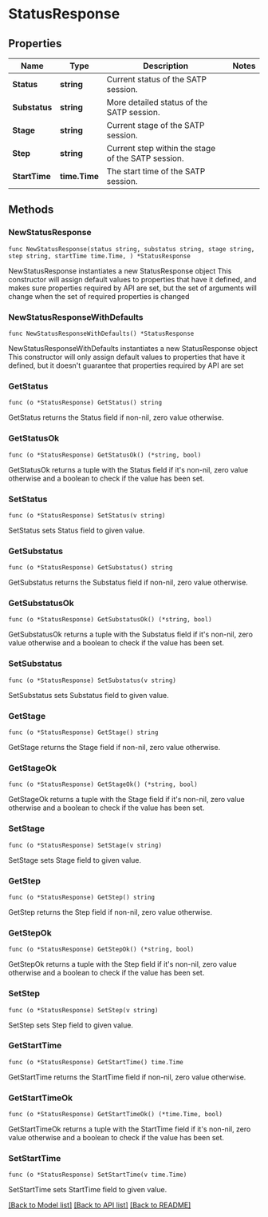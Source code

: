 # StatusResponse

## Properties

Name | Type | Description | Notes
------------ | ------------- | ------------- | -------------
**Status** | **string** | Current status of the SATP session. | 
**Substatus** | **string** | More detailed status of the SATP session. | 
**Stage** | **string** | Current stage of the SATP session. | 
**Step** | **string** | Current step within the stage of the SATP session. | 
**StartTime** | **time.Time** | The start time of the SATP session. | 

## Methods

### NewStatusResponse

`func NewStatusResponse(status string, substatus string, stage string, step string, startTime time.Time, ) *StatusResponse`

NewStatusResponse instantiates a new StatusResponse object
This constructor will assign default values to properties that have it defined,
and makes sure properties required by API are set, but the set of arguments
will change when the set of required properties is changed

### NewStatusResponseWithDefaults

`func NewStatusResponseWithDefaults() *StatusResponse`

NewStatusResponseWithDefaults instantiates a new StatusResponse object
This constructor will only assign default values to properties that have it defined,
but it doesn't guarantee that properties required by API are set

### GetStatus

`func (o *StatusResponse) GetStatus() string`

GetStatus returns the Status field if non-nil, zero value otherwise.

### GetStatusOk

`func (o *StatusResponse) GetStatusOk() (*string, bool)`

GetStatusOk returns a tuple with the Status field if it's non-nil, zero value otherwise
and a boolean to check if the value has been set.

### SetStatus

`func (o *StatusResponse) SetStatus(v string)`

SetStatus sets Status field to given value.


### GetSubstatus

`func (o *StatusResponse) GetSubstatus() string`

GetSubstatus returns the Substatus field if non-nil, zero value otherwise.

### GetSubstatusOk

`func (o *StatusResponse) GetSubstatusOk() (*string, bool)`

GetSubstatusOk returns a tuple with the Substatus field if it's non-nil, zero value otherwise
and a boolean to check if the value has been set.

### SetSubstatus

`func (o *StatusResponse) SetSubstatus(v string)`

SetSubstatus sets Substatus field to given value.


### GetStage

`func (o *StatusResponse) GetStage() string`

GetStage returns the Stage field if non-nil, zero value otherwise.

### GetStageOk

`func (o *StatusResponse) GetStageOk() (*string, bool)`

GetStageOk returns a tuple with the Stage field if it's non-nil, zero value otherwise
and a boolean to check if the value has been set.

### SetStage

`func (o *StatusResponse) SetStage(v string)`

SetStage sets Stage field to given value.


### GetStep

`func (o *StatusResponse) GetStep() string`

GetStep returns the Step field if non-nil, zero value otherwise.

### GetStepOk

`func (o *StatusResponse) GetStepOk() (*string, bool)`

GetStepOk returns a tuple with the Step field if it's non-nil, zero value otherwise
and a boolean to check if the value has been set.

### SetStep

`func (o *StatusResponse) SetStep(v string)`

SetStep sets Step field to given value.


### GetStartTime

`func (o *StatusResponse) GetStartTime() time.Time`

GetStartTime returns the StartTime field if non-nil, zero value otherwise.

### GetStartTimeOk

`func (o *StatusResponse) GetStartTimeOk() (*time.Time, bool)`

GetStartTimeOk returns a tuple with the StartTime field if it's non-nil, zero value otherwise
and a boolean to check if the value has been set.

### SetStartTime

`func (o *StatusResponse) SetStartTime(v time.Time)`

SetStartTime sets StartTime field to given value.



[[Back to Model list]](../README.md#documentation-for-models) [[Back to API list]](../README.md#documentation-for-api-endpoints) [[Back to README]](../README.md)


